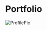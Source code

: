 # Portfolio


![ProfilePic](https://github.com/tiffanythegem/Portfolio/blob/435505d561d1bff5d7f421d826fe121e226e7744/IMG_8106.jpg)
